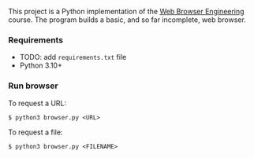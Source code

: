 This project is a Python implementation of the [Web Browser Engineering](http://browser.engineering) course. The program builds a basic, and so far incomplete, web browser.

### Requirements

* TODO: add `requirements.txt` file
* Python 3.10+

### Run browser

To request a URL:

```
$ python3 browser.py <URL>
```

To request a file:
```
$ python3 browser.py <FILENAME>
```
